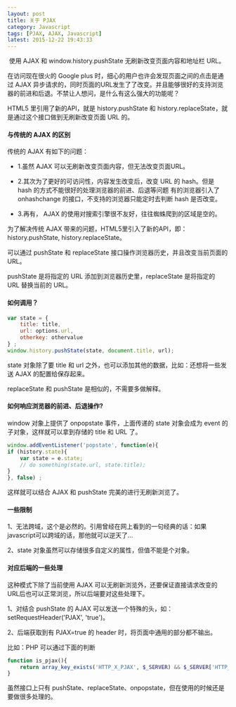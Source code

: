 ```yaml
---
layout: post
title: 关于 PJAX
category: Javascript
tags: [PJAX, AJAX, Javascript]
latest: 2015-12-22 19:43:33
---
```

​
使用  AJAX  和 window.history.pushState 无刷新改变页面内容和地址栏 URL。

在访问现在很火的 Google plus 时，细心的用户也许会发现页面之间的点击是通过 AJAX 异步请求的，同时页面的URL发生了了改变。并且能够很好的支持浏览器的前进和后退。不禁让人想问，是什么有这么强大的功能呢？

HTML5 里引用了新的API，就是 history.pushState 和 history.replaceState，就是通过这个接口做到无刷新改变页面 URL 的。

#### 与传统的 AJAX 的区别

传统的 AJAX 有如下的问题：

- 1.虽然 AJAX 可以无刷新改变页面内容，但无法改变页面URL。

- 2.其次为了更好的可访问性，内容发生改变后，改变 URL 的 hash。但是 hash 的方式不能很好的处理浏览器的前进、后退等问题
  有的浏览器引入了 onhashchange 的接口，不支持的浏览器只能定时去判断 hash 是否改变。

- 3.再有， AJAX 的使用对搜索引擎很不友好，往往蜘蛛爬到的区域是空的。

为了解决传统 AJAX 带来的问题，HTML5里引入了新的API，即：history.pushState, history.replaceState。

可以通过 pushState 和 replaceState 接口操作浏览器历史，并且改变当前页面的URL。

pushState 是将指定的 URL 添加到浏览器历史里，replaceState 是将指定的 URL 替换当前的 URL。

#### 如何调用？

``` js
var state = {
	title: title,
	url: options.url,
	otherkey: othervalue
} ;
window.history.pushState(state, document.title, url);
```

state 对象除了要 title 和 url 之外，也可以添加其他的数据，比如：还想将一些发送 AJAX 的配置给保存起来。

replaceState 和 pushState 是相似的，不需要多做解释。

#### 如何响应浏览器的前进、后退操作?

window 对象上提供了 onpopstate 事件，上面传递的 state 对象会成为 event 的子对象，这样就可以拿到存储的 title 和 URL 了。

``` js
window.addEventListener('popstate', function(e){
if (history.state){
	var state = e.state;
	// do something(state.url, state.title);
}
}, false) ;
```

这样就可以结合 AJAX 和 pushState 完美的进行无刷新浏览了。

#### 一些限制

1、无法跨域，这个是必然的。引用曾经在网上看到的一句经典的话：如果javascript可以跨域的话，那他就可以逆天了...

2、state 对象虽然可以存储很多自定义的属性，但值不能是个对象。

#### 对应后端的一些处理

这种模式下除了当前使用 AJAX 可以无刷新浏览外，还要保证直接请求改变的URL后也可以正常浏览，所以后端要对这些处理下。

1、对结合 pushState 的 AJAX 可以发送一个特殊的头，如：setRequestHeader('PJAX', 'true')。

2、后端获取到有 PJAX=true 的 header 时，将页面中通用的部分都不输出。

比如：PHP 可以通过下面的判断

``` php
function is_pjax(){
	return array_key_exists('HTTP_X_PJAX', $_SERVER) && $_SERVER['HTTP_X_PJAX'] === 'true';
}
```

虽然接口上只有 pushState、replaceState、onpopstate，但在使用的时候还是要做很多处理的。

